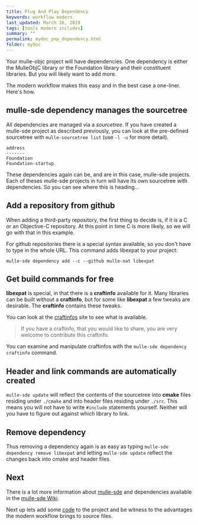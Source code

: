 ```yaml
---
title: Plug And Play Dependency
keywords: workflow modern
last_updated: March 26, 2019
tags: [tools modern includes]
summary: ""
permalink: mydoc_pnp_dependency.html
folder: mydoc
---
```


Your mulle-objc project will have dependencies. One dependency is either the
MulleObjC library or the Foundation library and their constituent libraries.
But you will likely want to add more.

The modern workflow makes this easy and in the best case a one-liner. Here's
how.

## mulle-sde dependency manages the sourcetree

All dependencies are managed via a *sourcetree*. If you have created a
mulle-sde project as described previously, you can look at the pre-defined
sourcetree with `mulle-sourcetree list` (use `-l -u` for more detail).

```
address
-------
Foundation
Foundation-startup
```

These dependencies again can be, and are in this case, mulle-sde projects.
Each of theses mulle-sde projects in turn will have its own sourcetree with
dependencies. So you can see where this is heading...


## Add a repository from github

When adding a third-party repository, the first thing to decide is, if it is
a C or an Objective-C repository. At this point in time  C is more likely, so
we will go with that in this example.

For github repositories there is a special syntax available, so you don't have
to type in the whole URL. This command adds libexpat to your project:

```
mulle-sde dependency add --c --github mulle-nat libexpat
```

## Get build commands for free

**libexpat** is special, in that there is a **craftinfo** available for it.
Many libraries can be built without a **craftinfo**, but for some like
**libexpat** a few tweaks are desirable. The **craftinfo** contains these
tweaks.

You can look at the [craftinfos](https://github.com/craftinfos) site to see
what is available.

> If you have a craftinfo, that you would like to share, you are very welcome
> to contribute this craftinfo.

You can examine and manipulate craftinfos with the
`mulle-sde dependency craftinfo` command.


## Header and link commands are automatically created

`mulle-sde update` will reflect the contents of the sourcetree into **cmake** files
residing under `./cmake` and into header files residing under `./src`.
This means you will not have to write `#include` statements yourself. Neither
will you have to figure out against which library to link.


## Remove dependency

Thus removing a dependency again is as easy as typing `mulle-sde dependency
remove libexpat` and letting `mulle-sde update` reflect the changes back into
cmake and header files.


## Next

There is a lot more information about [mulle-sde](//github.com/mulle-sde) and
dependencies available in the [mulle-sde Wiki](https://github.com/mulle-sde/mulle-sde/wiki).


Next up lets add some [code](mydoc_pnp_source.html) to the project
and be witness to the advantages the modern workflow brings to source files.
